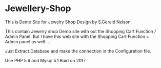 # Jewellery-Shop
This is Demo Site for Jewelry Shop Design by S.Gerald Nelson

This contain Jewelry shop Demo site with out the Shopping Cart Function / Admin Panel.
But I have this web site with the Shopping Cart Function + Admin panel as well….

Just Extract Database and make the connection in the Configuration file.

Use PHP 5.6 and Mysql 5.1 Buid on 2017

